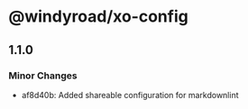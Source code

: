# @windyroad/xo-config

## 1.1.0

### Minor Changes

- af8d40b: Added shareable configuration for markdownlint
